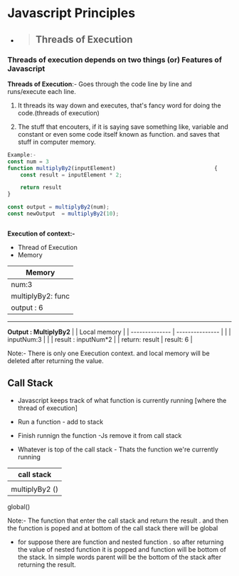 # Javascript Principles

- > ## Threads of Execution

### Threads of execution depends on two things (or) Features of Javascript

**Threads of Execution**:- Goes through the code line by line and runs/execute each line.

1. It threads its way down and executes, that's fancy word for doing the code.(threads of execution)

2. The stuff that encouters, if it is saying save something like, variable and constant or even some code itself known as function. and saves that stuff in computer memory.

```Javascript
Example:-
const num = 3
function multiplyBy2(inputElement)                               {
    const result = inputElement * 2;

    return result
}

const output = multiplyBy2(num);
const newOutput  = multiplyBy2(10);



```

**Execution of context:-**

- Thread of Execution
- Memory

<!-- table for memory -->

| Memory            |
| ----------------- |
| num:3             |
| multiplyBy2: func |
| output : 6        |

---

<!-- table for local storage for output -->

**Output : MultiplyBy2**
| | Local memory |
| -------------- | --------------- |
| | inputNum:3 |
| | result : inputNum\*2 |
| return: result | result: 6 |

Note:- There is only one Execution context. and local memory will be deleted after returning the value.

## Call Stack

- Javascript keeps track of what function is currently running [where the thread of execution]

- Run a function - add to stack

- Finish runnign the function -Js remove it from call stack

- Whatever is top of the call stack - Thats the function we're currently running

<!-- table for stack  -->

| call stack     |
| -------------- |
|                |
| multiplyBy2 () |

global()

Note:- The function that enter the call stack and return the result . and then the function is poped and at bottom of the call stack there will be global

* for suppose there are function and nested function . so after returning the value of  nested function it is popped and function will be bottom of the stack. In simple words parent will be the bottom of the stack after returning the result.
